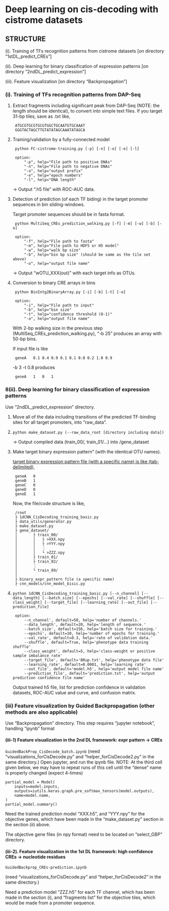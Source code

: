 # Deep learning on cis-decoding with cistrome datasets 


## STRUCTURE 

(i). Training of TFs recognition patterns from cistrome datasets [on directory “1stDL_predict_CREs”] 

(ii). Deep learning for binary classification of expression patterns [on directory “2ndDL_predict_expression”] 

(iii). Feature visualization [on directory “Backpropagation”] 

 

 

### (i). Training of TFs recognition patterns from DAP-Seq 

1. Extract fragments including significant peak from DAP-Seq (NOTE: the length should be identical), to convert into simple text files. 
If you target 31-bp tiles, save as .txt like, 

        ATGCGTGCGTGCGTGGCTGCAATGTGCAAAT 
        GGGTACTAGCTTGTATATAGCAAATATAGCA 
        
2. Training/validation by a fully-connected model 

        python FC-cistrome-training.py [-p] [-n] [-o] [-e] [-l] 
        
        option:
            "-p", help="File path to positive DNAs" 
            "-n", help="File path to negative DNAs" 
            "-o", help="output prefix" 
            "-e", help="epoch numbers" 
            "-l", help="DNA length" 

    &rarr; Output “.h5 file” with ROC-AUC data. 

3. Detection of prediction (of each TF biding) in the target promoter sequences in bin sliding-windows. 

    Target promoter sequences should be in fasta format. 

        python MultiSeq_CREs_prediction_walking.py [-f] [-m] [-w] [-b] [-o] 

        option:
            "-f", help="File path to fasta" 
            "-m", help="File path to HDF5 or H5 model" 
            "-w", help="walk bp size" 
            "-b", help="bin bp size" (should be same as the tile set above)
            "-o", help="output file name" 

    &rarr; Output “wOTU_XXX(out)” with each target info as OTUs. 

4. Conversion to binary CRE arrays in bins 

        python BinIntg2BinaryArray.py [-i] [-b] [-t] [-o] 
        
        option:
            "-i", help="File path to input" 
            "-b", help="bin size" 
            "-t", help="confidence threshold (0-1)" 
            "-o", help="output file name" 

    With 2-bp walking size in the previous step (MultiSeq_CREs_prediction_walking.py), “-b 25” produces an array with 50-bp bins. 

    If input file is like 
    
        geneA	0.1	0.4	0.9	0.1	0.1	0.0	0.2	1.0	0.9 

    -b 3 -t 0.8 produces 

        geneA	1	0	1

### 8(ii). Deep learning for binary classification of expression patterns 

Use “2ndDL_predict_expression” directory. 

1. Move all of the data including transitions of the predicted TF-binding sites for all target promoters, into “raw_data”. 

2. `python make_dataset.py (--raw_data_root [directory including data]) `
    
    &rarr; Output compiled data (train_00/, train_01/…) into /gene_dataset 

3. Make target binary expression pattern” (with the identical OTU names). 

    <u>target binary expression pattern file (with a specific name) is like (tab-delimited), </u>

        geneA	0 
        geneB	1 
        geneC	0 
        geneD	0 
        geneE	1 

    Now, the file/code structure is like, 

        /root 
        ├ 1dCNN_CisDecoding_training_basic.py 
        ├ data_utils/generator.py 
        ├ make_dataset.py 
        ├ gene_dataset/ 
        │       ├ train_00/ 
        │       │   ├ >XXX.npy 
        │       │   ├ >YYY.npy 
        │       │   ⋮ 
        │       │   └ >ZZZ.npy 
        │       ├ train_01/ 
        │       ├ train_02/ 
        │       ⋮ 
        │       └ train_09/ 
        │     
        ├ binary_expr_pattern file (a specific name) 
        ├ cnn_models/cnn_model_bisic.py 
    
4. `python 1dCNN_CisDecoding_training_basic.py [--n_channel] [--data_length] [--batch_size] [--epochs] [--val_rate] [--shuffle] [--class_weight] [--target_file] [--learning_rate] [--out_file] [--prediction_file]` 

        option:
            --n_channel', default=50, help='number of channels.' 
            --data_length', default=20, help='length of sequence.' 
            --batch_size', default=156, help='batch size for training.' 
            --epochs', default=10, help='number of epochs for training.' 
            --val_rate', default=0.3, help='rate of validation data.' 
            --shuffle', default=True, help='phenotype data training shuffle' 
            --class_weight', default=5, help='class-weight or positive sample imbalance rate' 
            --target_file', default='BRup.txt', help='phenotype data file' 
            --learning_rate', default=0.0001, help='learning rate' 
            --out_file', default='model.h5', help='output model file name' 
            --prediction_file', default='prediction.txt', help='output prediction confidence file name' 
        
    Output trained h5 file, list for prediction confidence in validation datasets, ROC-AUC value and curve, and confusion matrix. 

### (iii) Feature visualization by Guided Backpropagation (other methods are also applicable) 
Use “Backpropagation” directory. 
This step requires “jupyter notebook”, handling “ipynb” format 
#### (iii-1) Feature visualization in the 2nd DL framework: expr pattern -> CREs 
`GuidedBackProp_CisDecode_batch.ipynb` 
(need “visualizations_forCisDecode.py” and “helper_forCisDecode2.py” in the same directory.) 
Open jupyter, and run the ipynb file. 
NOTE: At the third cell given below, we may have to repeat runs of this cell until the “dense” name is properly changed (expect 4-times) 

    partial_model = Model(
        inputs=model.inputs,
        outputs=iutils.keras.graph.pre_softmax_tensors(model.outputs),
        name=model.name,
    )
    partial_model.summary()

Need the trained prediction model “XXX.h5”, and “YYY.npy” for the objective genes, which have been made in the “make_dataset.py” section in the section (ii) above. 

The objective gene files (in npy format) need to be located on “select_GBP” directory. 


#### (iii-2). Feature visualization in the 1st DL framework: high confidence CREs -> nucleotide residues 

`GuidedBackprop_CREs-prediction.ipynb`

(need “visualizations_forCisDecode.py” and “helper_forCisDecode2” in the same directory.) 

Need a prediction model “ZZZ.h5” for each TF channel, which has been made in the section (i), and “fragments list” for the objective tiles, which would be made from a promoter sequence. 

